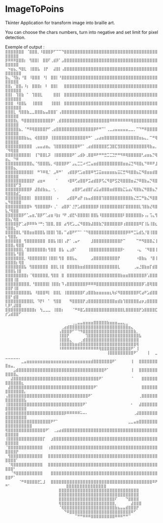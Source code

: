 # ImageToPoins
Tkinter Application for transform image into braille art.

You can choose the chars numbers, turn into negative and set limit for pixel detection.

Exemple of output :
`
⣿⣿⣿⣿⣿⣿⣿⠀⠈⣿⣿⣿⡀⠸⣿⣿⣿⡿⠋⠉⠉⠙⣿⣿⣿⣿⣿⣿⣿⣿⣿⣿⣿⣿⣿⣿⣿⣿⣿⣿⣿⣿⣿⣿⣿⣿⣿⣿⣿⣿⣿⣿⣿⣿⣿⣿⣿⣿⣿⣿⣿⣿
⡿⠿⠿⠿⣿⣿⣿⡆⠀⢻⣿⣿⡇⠀⣿⣿⠏⢀⣾⡿⠁⣠⣿⣿⣿⣿⣿⣿⣿⣿⣿⣿⣿⣿⣿⣿⣿⣿⣿⣿⣿⣿⣿⣿⣿⣿⣿⣿⣿⣿⣿⣿⣿⣿⣿⣿⣿⣿⣿⣿⣿⣿
⠀⠲⣶⣦⡀⠻⣿⣇⠀⢸⣿⣿⣧⠀⢸⡟⠀⠀⣼⣿⡇⢠⣿⣿⣿⣿⣿⣿⣿⣿⣿⣿⣿⣿⣿⣿⣿⣿⣿⣿⣿⣿⣿⣿⣿⣿⣿⣿⣿⣿⣿⣿⣿⣿⣿⣿⣿⣿⣿⣿⣿⣿⣿
⣷⣄⠈⢻⣷⡄⠘⣿⠀⠸⣿⣿⣿⠀⠘⡇⠀⣿⣿⡇⠘⣿⣿⣿⣿⣿⣿⣿⣿⣿⣿⣿⣿⣿⣿⣿⣿⣿⣿⣿⣿⣿⣿⣿⣿⣿⣿⣿⣿⣿⣿⣿⣿⣿⣿⣿⣿⣿⣿⣿⣿⣿
⣿⣿⡄⠈⣿⣿⡄⠸⡆⠀⣿⣿⣿⡆⠀⠇⠀⣿⣿⡇⠀⠀⣿⣿⣿⣿⣿⣿⣿⣿⣿⣿⣿⣿⣿⣿⣿⣿⣿⣿⣿⣿⣿⣿⣿⣿⣿⣿⣿⣿⣿⣿⣿⣿⣿⣿⣿⣿⣿⣿⣿⣿⣿
⣿⣿⡇⠀⢹⣿⣷⠀⠁⠀⢹⣿⣿⣇⠀⠀⠀⠀⣿⣿⡇⠀⣿⣿⣿⣿⣿⣿⣿⣿⣿⣿⣿⣿⣿⣿⣿⣿⣿⣿⣿⣿⣿⣿⣿⣿⣿⣿⣿⣿⣿⣿⣿⣿⣿⣿⣿⣿⣿⣿⣿⣿⣿
⣿⣿⣿⠀⠸⣿⣿⣧⠀⠀⢸⣿⣿⣿⠀⠀⠀⢸⣿⣿⡇⠀⣿⣿⣿⣿⣿⣿⣿⣿⣿⣿⣿⣿⣿⣿⣿⣿⣿⣿⣿⣿⣿⣿⣿⣿⣿⣿⣿⣿⣿⣿⣿⣿⣿⣿⣿⣿⣿⣿⣿⣿⣿
⣿⣿⣿⣇⠀⢻⣿⣿⣷⣀⣀⣿⣿⣿⣦⣤⣿⣿⣿⠁⢠⣿⣿⣿⣿⣿⣿⣿⣿⣿⣿⣿⣿⣿⣿⣿⣿⣿⣿⣿⣿⣿⣿⣿⣿⣿⣿⣿⣿⣿⣿⣿⣿⣿⣿⣿⣿⣿⣿⣿⣿⣿
⣿⣿⣿⣿⣆⠀⠻⣿⣿⣿⣿⣿⣿⣿⣿⣿⣿⡿⠃⢀⣾⣿⣿⣿⣿⣿⣿⣿⣿⣿⣿⣿⣿⣿⣿⣿⣿⣿⣿⠿⠿⠿⠿⠿⠿⠿⠿⢿⣿⣿⣿⣿⣿⣿⣿⣿⣿⣿⣿⣿⣿⣿
⣿⣿⣿⣿⣿⣦⡀⠈⠛⠿⢿⣿⣿⣿⣿⡟⠋⢀⣴⣿⣿⣿⣿⣿⣿⣿⣿⣿⣿⣿⣿⣿⣿⡿⠟⠛⠉⠁⢀⣀⣠⣤⣤⣤⣤⣤⣀⣀⡀⠉⠙⠛⠿⣿⣿⣿⣿⣿⣿⣿⣿⣿
⣿⣿⣿⣿⣿⣿⣿⣷⣦⣄⠀⢾⣿⣿⣿⡿⠀⢸⣿⣿⣿⣿⣿⣿⣿⣿⣿⣿⣿⣿⠿⠛⠁⢀⣠⣴⣶⣿⣿⣿⣿⣿⣿⣿⣿⣿⣿⣿⣿⣿⣶⣦⣄⡀⠉⠛⢿⣿⣿⣿⣿⣿
⣿⣿⣿⣿⣿⣿⣿⣿⣿⣿⠀⢀⣤⣤⣴⣶⣄⠀⢹⣿⣿⣿⣿⣿⣿⣿⣿⠿⠋⠁⢀⣴⣾⣿⣿⣿⣿⣿⣋⣹⣿⣏⣻⣿⣿⣿⣿⣿⣿⣿⣿⣿⣿⢿⣷⣤⡀⠈⠻⢿⣿⣿
⣿⣿⣿⣿⣿⣿⣿⣿⣿⡇⠀⢸⠙⣿⣿⣇⡽⠀⢸⣿⣿⣿⣿⣿⣿⠟⠁⣠⣾⡷⢀⣿⣿⠿⠟⠛⠛⣛⣉⣉⣙⡛⠛⠻⠿⢿⣿⣿⣿⣿⣿⢃⣴⣶⣦⡙⢿⣶⣄⠀⠙⠿
⣿⣿⣿⣿⣿⣿⣿⣿⣿⣿⣄⠈⢻⣿⣿⣿⣧⡀⠺⣿⣿⣿⡿⠟⠁⣠⣄⣉⣉⠴⢚⣉⣤⣶⣾⣿⣿⣿⣿⣿⣿⣿⣿⣿⣶⣶⣬⣙⠻⢿⣿⣆⠙⠿⠿⠟⣸⣿⣿⣿⣦⡀
⣿⣿⣿⣿⣿⣿⣿⣿⣿⣿⡇⠀⠛⠹⠿⢿⡈⠀⣠⠿⠛⠁⠀⢠⣾⣿⡿⢋⣡⣶⣿⣿⠿⢛⣩⣭⣶⣶⣶⣶⣶⣦⣭⣍⣛⠻⢿⣿⣿⣦⣍⠻⣿⣶⣶⣾⣿⣿⣿⣿⣿⣿
⣿⣿⣿⣿⣿⣿⣿⣿⣿⣿⡟⠀⣴⣶⠶⠀⠀⠀⠀⠁⠀⠀⠀⠰⣿⠿⢋⣴⣿⣿⠟⣩⣴⣾⣿⡿⢫⣌⠻⣿⠟⣫⣝⢿⣿⣿⣿⣶⣬⡙⠿⣿⣷⣤⡙⢿⣿⣿⣿⣿⣿⠋⣻
⣿⣿⣿⣿⣿⣿⣿⣿⣿⡿⠀⣼⣿⣾⣷⣦⣀⠀⢂⠀⠀⠀⠀⠀⠀⣴⣿⡿⢋⣴⣾⣿⡏⣴⣭⣴⣿⣿⣿⣶⣾⣿⣿⣷⣍⣥⣴⡌⢿⣿⣷⣌⠻⣿⣿⣦⡙⢿⣿⣿⣿⣾⣁
⣿⣿⣿⣿⣿⣿⣿⣿⣿⡇⠀⣿⣿⣿⣿⣿⣿⡇⠀⠠⠀⠀⠀⣠⣾⣿⠟⣴⡟⢰⣦⣤⣾⣿⣿⣿⢹⣿⣿⣿⣿⣿⣿⣿⣿⣿⣿⣷⣌⣛⣉⠛⣷⣌⠻⣿⣿⣄⠻⣿⣿⣿⣿
⣿⣿⣿⣿⣿⣿⣿⣿⣿⠷⠀⢻⣿⣿⣿⣿⡿⠆⢀⠁⠀⣴⣿⡿⠁⣘⡛⣡⣾⣿⣿⣿⣿⣿⡿⢸⣿⣿⣿⣿⣿⣿⣿⣿⡏⣿⣿⣿⣿⣿⣇⢹⣿⣷⣜⢿⣿⣧⡘⢿⣿⣿
⣿⣿⣿⣿⣿⣿⡿⠋⢁⣤⣶⡈⣿⡿⠋⢁⣴⣶⠸⣷⡆⠘⠟⢀⣾⣟⠣⣿⣿⣿⣿⡇⣿⣿⣧⠸⣿⣿⣿⣿⣿⣿⣿⣿⠇⣿⣿⣿⣿⣿⣿⡦⢠⡄⢩⣄⢻⣿⣷⡌⢿⣿
⣿⣿⣿⣿⣿⡟⢁⣴⡿⠿⠿⠷⠘⠛⡂⢹⣿⣿⡀⣿⣿⠀⣴⢻⢟⣡⣀⣌⠻⣿⣿⣷⣼⣿⣿⣷⡙⣿⣿⣿⣿⣿⣿⡿⢰⣿⣿⣿⣿⣿⠿⡏⢸⣧⢸⣿⣆⢻⣿⣿⣆⠉
⣿⣿⣿⣿⣿⣇⠘⣿⣿⣶⣶⣿⣿⣿⣧⢸⣿⣿⡇⢹⣿⡄⠉⣴⣿⠟⠋⠉⠁⠈⠙⢿⣿⣿⣿⣿⣿⣿⣿⣿⣿⣿⣿⣿⣿⡿⠿⠛⣉⣥⣾⣣⡘⣿⢸⣿⣿⡆⢻⣿⣿⡄
⣿⣿⣿⣿⣿⣿⠀⢻⣿⣿⣿⣿⣿⣿⣿⠀⣿⣿⣧⢸⣿⡇⢠⡟⠁⢀⣤⠖⠀⠀⠀⠀⣸⣿⣿⣿⣿⣿⣿⣿⣿⣿⣿⡟⠉⠀⠀⠀⠀⠉⠛⠻⣿⣿⣿⣌⢸⣿⣿⣿⡄⢿⣿⣿
⣿⣿⣿⣿⣿⣿⣇⠈⣿⣿⣿⣿⣿⣿⣿⡆⢻⣿⣿⠀⣿⣧⠀⣄⣰⡿⠁⠀⠀⠀⠀⢸⣿⣿⣿⣿⣿⣿⣿⣿⣿⣿⣿⡿⠂⠀⠀⠀⠀⠠⣄⠀⠈⠻⣿⣿⢸⣿⣿⣿⣧⠘⣿⣿
⣿⣿⣿⣿⣿⣿⣿⡀⠸⣿⣿⣿⣿⣿⣿⡇⢸⣿⣿⡇⢻⣿⠀⣿⣿⣧⣄⠀⠀⠀⠀⠀⣠⣿⣿⣿⣿⣿⣿⣿⣿⣿⡟⠀⠀⠀⠀⠀⠀⠰⣿⣷⣦⠀⠘⣿⢸⣿⣿⣿⣿⡆⢿⣿
⣿⣿⣿⣿⣿⣿⣿⣧⠀⢻⣿⣿⣿⣿⣿⣿⠀⣿⣿⣇⢸⣿⠀⣿⣿⣿⣿⣷⣶⣾⣿⣿⣿⣿⣿⣿⣿⣿⣿⣿⣿⣿⣇⠀⠀⠀⠀⠀⢀⣤⣘⣿⣷⣶⡏⣾⣿⣿⣿⣿⣧⢸⣿
⣿⣿⣿⣿⣿⣿⣿⣿⡆⠈⢿⣿⣿⣿⣿⣿⡀⢻⣿⣿⠀⣿⠀⣿⣿⣿⣿⣿⣿⣿⣿⣿⣿⣿⣿⣿⣿⣿⣿⣿⣿⣿⣿⣷⣶⣶⣿⣿⣿⣿⣿⣿⡿⢡⣿⣿⣿⣿⣿⣿⢸⣿
⣿⣿⣿⣿⣿⣿⣿⣿⣿⡀⠘⣿⣿⣿⣿⣿⡇⢸⣿⣿⡆⠹⢠⣿⣿⣿⣿⣿⣿⣿⡿⠿⠿⠿⣿⣿⣿⣿⣿⣿⣿⣿⣿⣿⣿⣿⣿⣿⣿⣿⣿⡿⢡⣿⢿⣿⣿⣿⣿⡟⢸⣿
⣿⣿⣿⣿⣿⣿⣿⣿⣿⣧⠀⠸⣿⣿⣿⠿⡇⠀⣿⣿⣇⠀⢸⣿⣿⣿⣿⣿⣿⠏⣰⣿⣿⣷⣶⣶⣶⣶⣶⣆⢷⡮⠻⣿⣿⣿⣿⣿⣿⡿⢏⣴⠟⣡⣾⣿⣿⣿⣿⠃⣾⣿
⣿⣿⣿⣿⣿⣿⣿⣿⣿⣿⣇⠀⠹⡟⠇⠀⠁⠀⢻⣿⣿⠀⠀⠀⠻⣿⣿⣿⣿⡟⣰⣿⣿⣿⣿⣿⣿⣿⣿⣿⣿⣶⣾⣷⢹⣿⣿⣿⣿⣿⣴⡶⣰⣿⣿⣿⣿⢇⡿⢃⣼⣿⣿
⣿⣿⣿⣿⣿⣿⣿⣿⣿⣿⣿⡆⠀⢳⣀⣀⣀⠀⢸⣿⣿⡆⠀⠀⠀⠈⠛⠿⣿⣡⣿⣿⣿⣿⣿⣿⣿⣿⣿⣿⣿⣿⣿⣿⣇⣿⣿⣿⣿⣿⡟⣱⣿⣿⣿⣿⣏⡞⣡⣾⣿⣿⠋
`

`
⠀⠀⠀⠀⠀⠀⠀⠀⠀⠀⠀⠀⠀⠀⠀⠀⠀⠀⠀⠀⠀⠀⠀⠀⠀⢀⣀⣤⣤⣶⣶⣶⣶⣿⣿⣿⣿⣿⣷⣶⣶⣶⣤⣤⣄⣀
⠀⠀⠀⠀⠀⠀⠀⠀⠀⠀⠀⠀⠀⠀⠀⠀⠀⠀⠀⠀⠀⢀⣴⣾⣿⣿⣿⣿⣿⣿⣿⣿⣿⣿⣿⣿⣿⣿⣿⣿⣿⣿⣿⣿⣿⣿⣶⣄
⠀⠀⠀⠀⠀⠀⠀⠀⠀⠀⠀⠀⠀⠀⠀⠀⠀⠀⠀⠀⢠⣿⣿⣿⡿⠋⠉⠙⠻⣿⣿⣿⣿⣿⣿⣿⣿⣿⣿⣿⣿⣿⣿⣿⣿⣿⣿⣿⣷⡀
⠀⠀⠀⠀⠀⠀⠀⠀⠀⠀⠀⠀⠀⠀⠀⠀⠀⠀⠀⠀⢸⣿⣿⡟⠀⠀⠀⠀⠀⠀⢹⣿⣿⣿⣿⣿⣿⣿⣿⣿⣿⣿⣿⣿⣿⣿⣿⣿⣿⣿⣧
⠀⠀⠀⠀⠀⠀⠀⠀⠀⠀⠀⠀⠀⠀⠀⠀⠀⠀⠀⠀⢸⣿⣿⣿⣄⠀⠀⠀⢀⣾⣿⣿⣿⣿⣿⣿⣿⣿⣿⣿⣿⣿⣿⣿⣿⣿⣿⣿⣿⣿
⠀⠀⠀⠀⠀⠀⠀⠀⠀⠀⠀⠀⠀⠀⠀⠀⠀⠀⠀⠀⢸⣿⣿⣿⣿⣷⣶⣾⣿⣿⣿⣿⣿⣿⣿⣿⣿⣿⣿⣿⣿⣿⣿⣿⣿⣿⣿⣿⣿⢿
⠀⠀⠀⠀⠀⠀⠀⠀⠀⠀⠀⠀⠀⠀⠀⠀⠀⠀⠀⠀⠸⠿⠿⠿⠿⠿⠿⠿⠿⠿⠿⠿⠿⠿⠿⢿⣿⣿⣿⣿⣿⣿⣿⣿⣿⣿⣿⠟⠁⢸
⠀⠀⠀⠀⠀⠀⠀⠀⠀⠀⠀⠀⠀⠀⠀⠀⠀⠀⠀⠀⠀⠀⠀⠀⠀⠀⠀⠀⠀⠀⠀⠀⠀⠀⠀⠀⠀⠀⢸⣿⣿⣿⣿⣿⣿⣿⣿⣿⠟⠁⠀⠀⠀⢸⠀⠀⣀⣀⣀⣀⣀⣀⡀
⠀⠀⠀⠀⠀⠀⣀⣤⣶⣶⣶⣶⣶⣶⣶⣶⣶⣶⣶⣶⣶⣶⣶⣶⣶⣶⣶⣶⣶⣶⣶⣶⣾⣿⣿⣿⣿⣿⣿⣿⠟⠁⠀⠀⠀⠀⠀⢸⠀⠀⣿⣿⣿⣿⣿⣿⣿⣿⣶⣤⡀
⠀⠀⠀⣠⣾⣿⣿⣿⣿⣿⣿⣿⣿⣿⣿⣿⣿⣿⣿⣿⣿⣿⣿⣿⣿⣿⣿⣿⣿⣿⣿⣿⣿⣿⣿⣿⣿⠟⠁⠀⠀⠀⠀⠀⠀⠀⠀⢸⠀⠀⣿⣿⣿⣿⣿⣿⣿⣿⣿⣿⣿⣄
⠀⠀⣼⣿⣿⣿⣿⣿⣿⣿⣿⣿⣿⣿⣿⣿⣿⣿⣿⣿⣿⣿⣿⣿⣿⣿⣿⣿⣿⣿⣿⣿⣿⣿⣿⠟⠁⠀⠀⠀⠀⠀⠀⠀⠀⠀⠀⠈⠀⠀⠀⣿⣿⣿⣿⣿⣿⣿⣿⣿⣿⣿⣿⣆
⠀⣼⣿⣿⣿⣿⣿⣿⣿⣿⣿⣿⣿⣿⣿⣿⣿⣿⣿⣿⣿⣿⣿⣿⣿⣿⣿⣿⣿⣿⣿⣿⣿⠟⠁⠀⠀⠀⠀⠀⠀⠀⠀⠀⠀⠀⠀⠀⠀⠀⠀⣿⣿⣿⣿⣿⣿⣿⣿⣿⣿⣿⣿⣿⡄
⢠⣿⣿⣿⣿⣿⣿⣿⣿⣿⣿⣿⣿⣿⣿⣿⣿⣿⣿⣿⣿⣿⣿⣿⣿⣿⣿⣿⣿⣿⣿⠟⠁⠀⠀⠀⠀⠀⠀⠀⠀⠀⠀⠀⠀⠀⠀⠀⠀⠀⢀⣿⣿⣿⣿⣿⣿⣿⣿⣿⣿⣿⣿⣿⣧
⢸⣿⣿⣿⣿⣿⣿⣿⣿⣿⣿⣿⣿⣿⣿⣿⣿⣿⣿⣿⣿⣿⣿⣿⣿⣿⣿⣿⣿⠟⠁⠀⠀⠀⠀⠀⠀⠀⠀⠀⠀⠀⠀⠀⠀⠀⠀⠂⠀⠀⣼⣿⣿⣿⣿⣿⣿⣿⣿⣿⣿⣿⣿⣿⣿
⣾⣿⣿⣿⣿⣿⣿⣿⣿⣿⣿⣿⣿⣿⣿⣿⣿⣿⣿⣿⣿⣿⡿⠿⠿⠿⠿⠿⠥⠤⠄⠀⠀⠀⠀⠀⠀⠀⠀⠀⠀⠀⠀⠀⠀⠀⠀⠀⢀⣼⣿⣿⣿⣿⣿⣿⣿⣿⣿⣿⣿⣿⣿⣿⣿
⣿⣿⣿⣿⣿⣿⣿⣿⣿⣿⣿⣿⣿⣿⣿⣿⣿⠟⠋⠁⠀⠀⠀⠀⠀⠀⠀⠀⠀⠀⠀⠀⠀⠀⠀⠀⠀⠀⠀⠀⠀⠀⠀⠀⠀⠀⣀⣀⣤⣶⣿⣿⣿⣿⣿⣿⣿⣿⣿⣿⣿⣿⣿⣿⣿⣿⣿
⢿⣿⣿⣿⣿⣿⣿⣿⣿⣿⣿⣿⣿⣿⣿⠟⠁⠀⢀⣠⣴⣾⣿⣿⣿⣿⣿⣿⣿⣿⣿⣿⣿⣿⣿⣿⣿⣿⣿⣿⣿⣿⣿⣿⣿⣿⣿⣿⣿⣿⣿⣿⣿⣿⣿⣿⣿⣿⣿⣿⣿⣿
⢸⣿⣿⣿⣿⣿⣿⣿⣿⣿⣿⣿⣿⣿⡏⠀⠀⣰⣿⣿⣿⣿⣿⣿⣿⣿⣿⣿⣿⣿⣿⣿⣿⣿⣿⣿⣿⣿⣿⣿⣿⣿⣿⣿⣿⣿⣿⣿⣿⣿⣿⣿⣿⣿⣿⣿⣿⣿⣿⣿⣿⣿
⠈⣿⣿⣿⣿⣿⣿⣿⣿⣿⣿⣿⣿⣿⠀⠀⢰⣿⣿⣿⣿⣿⣿⣿⣿⣿⣿⣿⣿⣿⣿⣿⣿⣿⣿⣿⣿⣿⣿⣿⣿⣿⣿⣿⣿⣿⣿⣿⣿⣿⣿⣿⣿⣿⣿⣿⣿⣿⣿⣿⣿⡟
⠀⢻⣿⣿⣿⣿⣿⣿⣿⣿⣿⣿⣿⣿⠀⠀⣿⣿⣿⣿⣿⣿⣿⣿⣿⣿⣿⣿⣿⣿⣿⣿⣿⣿⣿⣿⣿⣿⣿⣿⣿⣿⣿⣿⣿⣿⣿⣿⣿⣿⣿⣿⣿⣿⣿⣿⣿⣿⣿⣿⣿⠁
⠀⠈⢿⣿⣿⣿⣿⣿⣿⣿⣿⣿⣿⣿⠀⠀⣿⣿⣿⣿⣿⣿⣿⣿⣿⣿⣿⣿⣿⣿⣿⣿⣿⣿⣿⣿⣿⣿⣿⣿⣿⣿⣿⣿⣿⣿⣿⣿⣿⣿⣿⣿⣿⣿⣿⣿⣿⣿⣿⣿⠃
⠀⠀⠈⠻⣿⣿⣿⣿⣿⣿⣿⣿⣿⣿⠀⠀⠀⣿⣿⣿⣿⣿⣿⣿⣿⣿⣿⣿⣿⣿⣿⣿⣿⣿⣿⣿⣿⣿⣿⣿⣿⣿⣿⣿⣿⣿⣿⣿⣿⣿⣿⣿⣿⣿⣿⣿⣿⣿⣿⠟⠁
⠀⠀⠀⠀⠀⠈⠛⠿⣿⣿⣿⣿⣟⣁⣸⠀⠀⣿⣿⣿⣿⣿⣿⣿⣿⣿⣿⣿⣿⣿⣿⣿⣿⣿⣿⣿⣿⣿⣿⣿⣿⣿⣿⣿⣿⣿⣿⣿⣿⣿⣿⣿⣿⣿⣿⠿⠟⠛⠁
⠀⠀⠀⠀⠀⠀⠀⠀⠀⠀⠀⠀⠀⠀⠀⠀⠀⠀⠀⠀⣿⣿⣿⣿⣿⣿⣿⣿⣿⣿⣿⣿⣿⣿⣿
⠀⠀⠀⠀⠀⠀⠀⠀⠀⠀⠀⠀⠀⠀⠀⠀⠀⠀⠀⠀⣿⣿⣿⣿⣿⣿⣿⣿⣿⣿⣿⣿⣿⣿⣿⣿⣿⣿⣿⣿⣿⣿⣿⣿⣿⣿⣿⣿⣿⣿
⠀⠀⠀⠀⠀⠀⠀⠀⠀⠀⠀⠀⠀⠀⠀⠀⠀⠀⠀⠀⣿⣿⣿⣿⣿⣿⣿⣿⣿⣿⣿⣿⣿⣿⣿⣿⣿⣿⣿⣿⣿⣿⣿⣿⣿⣿⣿⣿⣿⣿
⠀⠀⠀⠀⠀⠀⠀⠀⠀⠀⠀⠀⠀⠀⠀⠀⠀⠀⠀⠀⣿⣿⣿⣿⣿⣿⣿⣿⣿⣿⣿⣿⣿⣿⣿⣿⣿⣿⣿⣿⣿⠏⠀⠀⠀⠙⣿⣿⣿⣿
⠀⠀⠀⠀⠀⠀⠀⠀⠀⠀⠀⠀⠀⠀⠀⠀⠀⠀⠀⠀⢿⣿⣿⣿⣿⣿⣿⣿⣿⣿⣿⣿⣿⣿⣿⣿⣿⣿⣿⣿⣿⡀⠀⠀⠀⠀⠀⣼⣿⣿⣿
⠀⠀⠀⠀⠀⠀⠀⠀⠀⠀⠀⠀⠀⠀⠀⠀⠀⠀⠀⠀⠈⢿⣿⣿⣿⣿⣿⣿⣿⣿⣿⣿⣿⣿⣿⣿⣿⣿⣿⣿⣿⣷⣦⣤⣤⣾⣿⣿⣿⡟
⠀⠀⠀⠀⠀⠀⠀⠀⠀⠀⠀⠀⠀⠀⠀⠀⠀⠀⠀⠀⠀⠀⠙⠿⣿⣿⣿⣿⣿⣿⣿⣿⣿⣿⣿⣿⣿⣿⣿⣿⣿⣿⣿⣿⣿⣿⣿⠿⠋
⠀⠀⠀⠀⠀⠀⠀⠀⠀⠀⠀⠀⠀⠀⠀⠀⠀⠀⠀⠀⠀⠀⠀⠀⠀⠀⠉⠛⠛⠿⠿⠿⣿⣿⣿⣿⣿⣿⣿⣿⣿⠿⠿⠿⠛⠛⠉
`
